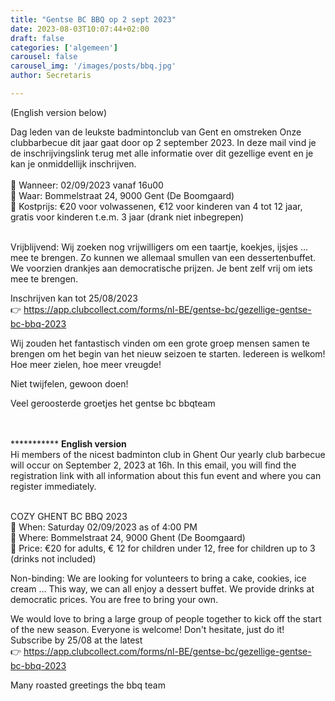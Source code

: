 ```yaml
---
title: "Gentse BC BBQ op 2 sept 2023"
date: 2023-08-03T10:07:44+02:00
draft: false
categories: ['algemeen']
carousel: false
carousel_img: '/images/posts/bbq.jpg'
author: Secretaris

---
```

 (English version below)

Dag leden van de leukste badmintonclub van Gent en omstreken
 Onze clubbarbecue dit jaar gaat door op 2 september 2023. In deze mail vind je de inschrijvingslink  terug met alle informatie over dit gezellige event en je kan je onmiddellijk inschrijven.<br>
<br>
🥩 Wanneer: 02/09/2023 vanaf 16u00<br>
🥒 Waar: Bommelstraat 24, 9000 Gent (De Boomgaard)<br>
🍗 Kostprijs: €20 voor volwassenen, €12 voor kinderen van 4 tot 12 jaar, gratis voor kinderen t.e.m. 3 jaar  (drank niet inbegrepen)<br><br>

Vrijblijvend: Wij zoeken nog vrijwilligers om een taartje, koekjes, ijsjes ... mee te brengen. Zo kunnen we allemaal smullen van een dessertenbuffet.
We voorzien drankjes aan democratische prijzen. Je bent zelf vrij om iets mee te brengen.

Inschrijven kan tot 25/08/2023  <br>  👉 https://app.clubcollect.com/forms/nl-BE/gentse-bc/gezellige-gentse-bc-bbq-2023

 Wij zouden het fantastisch vinden om een grote groep mensen samen te brengen om het begin van het nieuw seizoen te starten. Iedereen is welkom! Hoe meer zielen, hoe meer vreugde!


 Niet twijfelen, gewoon doen! 

Veel geroosterde groetjes
het gentse bc bbqteam

<br><br>***********
****English version****<br>
Hi members of the nicest badminton club in Ghent
Our yearly club barbecue will occur on September 2, 2023 at 16h.
In this email, you will find the registration link with all information about this fun event and where you can register immediately.

<br>COZY GHENT BC BBQ 2023<br>
🥩 When: Saturday 02/09/2023 as of 4:00 PM<br>
🥒 Where: Bommelstraat 24, 9000 Ghent (De Boomgaard)<br>
🍗 Price: €20 for adults, € 12 for children under 12, free for children up to 3 (drinks not included)<br>

Non-binding: We are looking for volunteers to bring a cake, cookies, ice cream ... This way, we can all enjoy a dessert buffet.
We provide drinks at democratic prices. You are free to bring your own.

We would love to bring a large group of people together to kick off the start of the new season. Everyone is welcome!
Don't hesitate, just do it!
Subscribe by 25/08 at the latest <br> 👉 https://app.clubcollect.com/forms/nl-BE/gentse-bc/gezellige-gentse-bc-bbq-2023

Many roasted greetings
the bbq team 